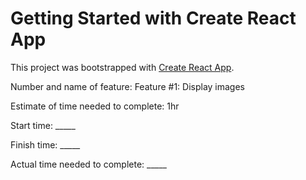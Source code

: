 # Getting Started with Create React App

This project was bootstrapped with [Create React App](https://github.com/facebook/create-react-app).

Number and name of feature: Feature #1: Display images

Estimate of time needed to complete: 1hr

Start time: _____

Finish time: _____

Actual time needed to complete: _____